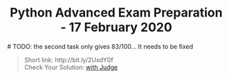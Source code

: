 <h1 align="center">Python Advanced Exam Preparation - 17 February 2020</h1>

<p># TODO: the second task only gives 83/100... It needs to be fixed</p>

<blockquote>
    Short link: http://bit.ly/2UxdY0f
    <br>
    Check Your Solution: <a href="https://judge.softuni.bg/Contests/Practice/Index/2004#0">with Judge</a>
</blockquote>
